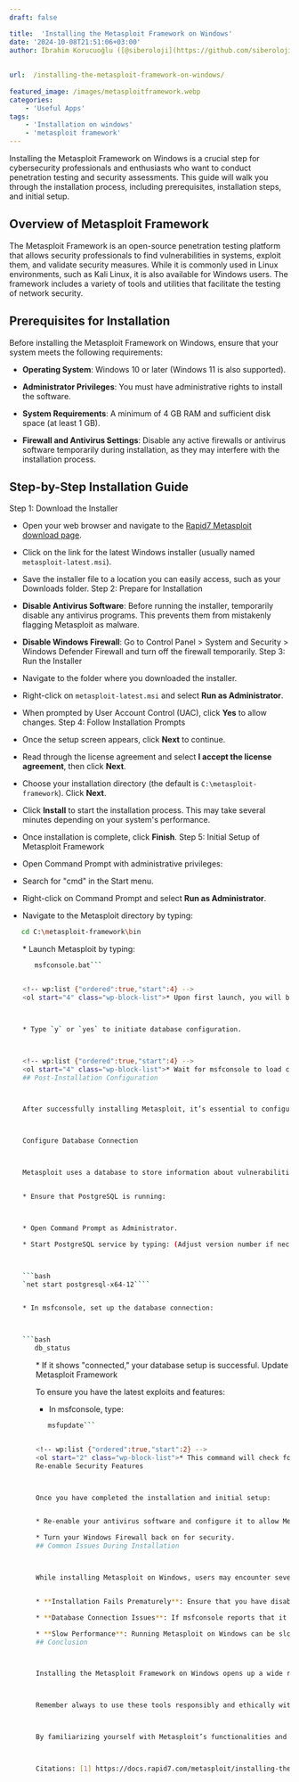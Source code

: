 ```yaml
---
draft: false

title:  'Installing the Metasploit Framework on Windows'
date: '2024-10-08T21:51:06+03:00'
author: İbrahim Korucuoğlu ([@siberoloji](https://github.com/siberoloji))
 
 
url:  /installing-the-metasploit-framework-on-windows/
 
featured_image: /images/metasploitframework.webp
categories:
    - 'Useful Apps'
tags:
    - 'Installation on windows'
    - 'metasploit framework'
---
```



Installing the Metasploit Framework on Windows is a crucial step for cybersecurity professionals and enthusiasts who want to conduct penetration testing and security assessments. This guide will walk you through the installation process, including prerequisites, installation steps, and initial setup.



## Overview of Metasploit Framework



The Metasploit Framework is an open-source penetration testing platform that allows security professionals to find vulnerabilities in systems, exploit them, and validate security measures. While it is commonly used in Linux environments, such as Kali Linux, it is also available for Windows users. The framework includes a variety of tools and utilities that facilitate the testing of network security.



## Prerequisites for Installation



Before installing the Metasploit Framework on Windows, ensure that your system meets the following requirements:


* **Operating System**: Windows 10 or later (Windows 11 is also supported).

* **Administrator Privileges**: You must have administrative rights to install the software.

* **System Requirements**: A minimum of 4 GB RAM and sufficient disk space (at least 1 GB).

* **Firewall and Antivirus Settings**: Disable any active firewalls or antivirus software temporarily during installation, as they may interfere with the installation process.
## Step-by-Step Installation Guide



Step 1: Download the Installer


* Open your web browser and navigate to the <a href="https://www.rapid7.com/products/metasploit/download.jsp">Rapid7 Metasploit download page</a>.

* Click on the link for the latest Windows installer (usually named `metasploit-latest.msi`).

* Save the installer file to a location you can easily access, such as your Downloads folder.
Step 2: Prepare for Installation


* **Disable Antivirus Software**: Before running the installer, temporarily disable any antivirus programs. This prevents them from mistakenly flagging Metasploit as malware.

* **Disable Windows Firewall**: Go to Control Panel > System and Security > Windows Defender Firewall and turn off the firewall temporarily.
Step 3: Run the Installer


* Navigate to the folder where you downloaded the installer.

* Right-click on `metasploit-latest.msi` and select **Run as Administrator**.

* When prompted by User Account Control (UAC), click **Yes** to allow changes.
Step 4: Follow Installation Prompts


* Once the setup screen appears, click **Next** to continue.

* Read through the license agreement and select **I accept the license agreement**, then click **Next**.

* Choose your installation directory (the default is `C:\metasploit-framework`). Click **Next**.

* Click **Install** to start the installation process. This may take several minutes depending on your system's performance.

* Once installation is complete, click **Finish**.
Step 5: Initial Setup of Metasploit Framework


* Open Command Prompt with administrative privileges:



* Search for "cmd" in the Start menu.

* Right-click on Command Prompt and select **Run as Administrator**.



* Navigate to the Metasploit directory by typing:



```bash
   cd C:\metasploit-framework\bin
```


<!-- wp:list {"ordered":true,"start":3} -->
<ol start="3" class="wp-block-list">* Launch Metasploit by typing:



```bash
   msfconsole.bat```


<!-- wp:list {"ordered":true,"start":4} -->
<ol start="4" class="wp-block-list">* Upon first launch, you will be prompted to set up a new database:



* Type `y` or `yes` to initiate database configuration.



<!-- wp:list {"ordered":true,"start":4} -->
<ol start="4" class="wp-block-list">* Wait for msfconsole to load completely; this may take a few moments.
## Post-Installation Configuration



After successfully installing Metasploit, it’s essential to configure a few settings for optimal performance:



Configure Database Connection



Metasploit uses a database to store information about vulnerabilities and exploits:


* Ensure that PostgreSQL is running:



* Open Command Prompt as Administrator.

* Start PostgreSQL service by typing: (Adjust version number if necessary.)



```bash
`net start postgresql-x64-12````


* In msfconsole, set up the database connection:



```bash
   db_status
```


<!-- wp:list {"ordered":true,"start":3} -->
<ol start="3" class="wp-block-list">* If it shows "connected," your database setup is successful.
Update Metasploit Framework



To ensure you have the latest exploits and features:


* In msfconsole, type:



```bash
   msfupdate```


<!-- wp:list {"ordered":true,"start":2} -->
<ol start="2" class="wp-block-list">* This command will check for updates and install them if available.
Re-enable Security Features



Once you have completed the installation and initial setup:


* Re-enable your antivirus software and configure it to allow Metasploit if necessary.

* Turn your Windows Firewall back on for security.
## Common Issues During Installation



While installing Metasploit on Windows, users may encounter several common issues:


* **Installation Fails Prematurely**: Ensure that you have disabled all antivirus software and firewalls before starting the installation.

* **Database Connection Issues**: If msfconsole reports that it cannot connect to the database, verify that PostgreSQL is running properly.

* **Slow Performance**: Running Metasploit on Windows can be slower than on Linux systems due to resource management differences; ensure your system meets minimum requirements.
## Conclusion



Installing the Metasploit Framework on Windows opens up a wide range of possibilities for penetration testing and security assessments. By following this detailed guide, you can successfully install and set up Metasploit on your Windows machine, allowing you to explore its powerful capabilities in ethical hacking and cybersecurity practices.



Remember always to use these tools responsibly and ethically within legal boundaries, ensuring that you have permission before testing any systems or networks.



By familiarizing yourself with Metasploit’s functionalities and keeping it updated, you will enhance your skills in network security significantly while contributing positively to cybersecurity efforts in your organization or personal projects.



Citations: [1] https://docs.rapid7.com/metasploit/installing-the-metasploit-framework/ [2] https://www.youtube.com/watch?v=y4-oIl6bkbE [3] https://blog.didierstevens.com/2017/08/14/using-metasploit-on-windows/ [4] https://www.youtube.com/watch?v=fhR9jkgPiKg [5] https://www.youtube.com/watch?v=IuXmboYm3Gk [6] https://help.rapid7.com/metasploit/Content/getting-started/gsg-pro.html [7] https://docs.metasploit.com/docs/using-metasploit/getting-started/nightly-installers.html [8] https://www.metasploit.com/get-started
